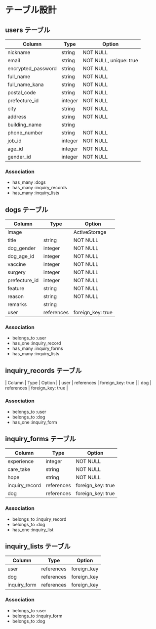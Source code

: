 # テーブル設計

## users テーブル 
| Column             | Type    | Option                 |
|--------------------|---------|------------------------|
| nickname           | string  | NOT NULL               |
| email              | string  | NOT NULL, unique: true |
| encrypted_password | string  | NOT NULL               |
| full_name          | string  | NOT NULL               |
| full_name_kana     | string  | NOT NULL               |
| postal_code        | string  | NOT NULL               |
| prefecture_id      | integer | NOT NULL               |
| city               | string  | NOT NULL               |
| address            | string  | NOT NULL               |
| building_name      | string  |                        |
| phone_number       | string  | NOT NULL               |
| job_id             | integer | NOT NULL               |
| age_id             | integer | NOT NULL               |
| gender_id          | integer | NOT NULL               |

### Association
- has_many :dogs
- has_many :inquiry_records
- has_many :inquiry_lists

## dogs テーブル 
| Column             | Type       | Option              |
|--------------------|------------|---------------------|
| image              |            | ActiveStorage       |
| title              | string     |  NOT NULL           |
| dog_gender         | integer    |  NOT NULL           |
| dog_age_id         | integer    |  NOT NULL           |
| vaccine            | integer    |  NOT NULL           |
| surgery            | integer    |  NOT NULL           |
| prefecture_id      | integer    |  NOT NULL           |
| feature            | string     |  NOT NULL           |
| reason             | string     |  NOT NULL           |
| remarks            | string     |                     |
| user               | references | foreign_key: true   |

### Association
- belongs_to :user
- has_one :inquiry_record
- has_many :inquiry_forms
- has_many :inquiry_lists

## inquiry_records テーブル
| Column             | Type       | Option                 |
| user               | references | foreign_key: true      |
| dog                | references | foreign_key: true      |

### Association
- belongs_to :user
- belongs_to :dog
- has_one :inquiry_form

## inquiry_forms テーブル
| Column             | Type       | Option                 |
|--------------------|------------|------------------------|
| experience         | integer    | NOT NULL               |
| care_take          | string     | NOT NULL               |
| hope               | string     | NOT NULL               |
| inquiry_record     | references | foreign_key: true      |
| dog                | references | foreign_key: true      |

### Association
- belongs_to :inquiry_record
- belongs_to :dog
- has_one :inquiry_list

## inquiry_lists テーブル
| Column           | Type       | Option                 |
|------------------|------------|------------------------|
| user             | references | foreign_key            |
| dog              | references | foreign_key            |
| inquiry_form     | references | foreign_key            |

### Association
- belongs_to :user
- belongs_to :inquiry_form
- belongs_to :dog